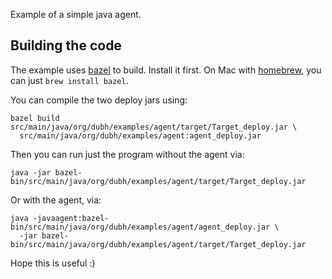 Example of a simple java agent.

## Building the code

The example uses [bazel](https://bazel.build) to build. Install it first. On Mac with [homebrew](https://brew.sh/), you can just `brew install bazel`.

You can compile the two deploy jars using:

```
bazel build src/main/java/org/dubh/examples/agent/target/Target_deploy.jar \
  src/main/java/org/dubh/examples/agent:agent_deploy.jar
```

Then you can run just the program without the agent via:

```
java -jar bazel-bin/src/main/java/org/dubh/examples/agent/target/Target_deploy.jar
```

Or with the agent, via:

```
java -javaagent:bazel-bin/src/main/java/org/dubh/examples/agent/agent_deploy.jar \
  -jar bazel-bin/src/main/java/org/dubh/examples/agent/target/Target_deploy.jar
```

Hope this is useful :)
